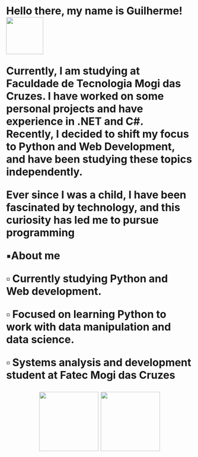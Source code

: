 
</div>
    <h1> Hello there, my name is Guilherme! <img width="100em" height="100em" align="top"          src="https://media0.giphy.com/media/v1.Y2lkPTc5MGI3NjExOTUwZGY1Y2Q3N2M2MWM3NGE4MzNmMjU3NDc1NTk2M2MwM2NhMjYwOCZlcD12MV9pbnRlcm5hbF9naWZzX2dpZklkJmN0PWc/cJ5C4oyeLrQwBK7W9    Z/giphy.gif" </h1>
<div>
    
<div> 
    <p> Currently, I am studying at Faculdade de Tecnologia Mogi das Cruzes. I have worked on some personal projects and have experience in .NET and C#. Recently, I decided to shift my focus to Python and Web Development, and have been studying these topics independently.

Ever since I was a child, I have been fascinated by technology, and this curiosity has led me to pursue programming </p>
</div>

<div>
  <p>▪️About me</p>
    <p>▫️ Currently studying Python and Web development.</p>
    <p>▫️ Focused on learning Python to work with data manipulation and data science. </p>
    <p>▫️ Systems analysis and development student at Fatec Mogi das Cruzes</p>
</div>

<div align="center">
  <img height="160em" src="https://github-readme-stats.vercel.app/api?username=GuilheermeDev&show_icons=true&icon_color=c9d1d9&theme=dark&include_all_commits=true&count_private=true"/>
  <img height="160em" src="https://github-readme-stats.vercel.app/api/top-langs/?username=GuilheermeDev&layout=compact&langs_count=7&theme=dark"/>
